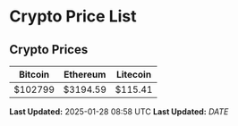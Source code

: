 # Crypto Price List

## Crypto Prices
| Bitcoin | Ethereum | Litecoin |
| ------- | -------- | -------- |
| $102799 | $3194.59 | $115.41 |
**Last Updated:** 2025-01-28 08:58 UTC
**Last Updated:** $DATE$
